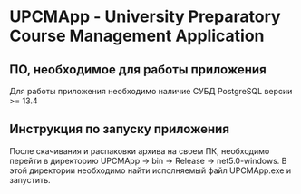 # UPCMApp - University Preparatory Course Management Application

## ПО, необходимое для работы приложения

Для работы приложения необходимо наличие СУБД PostgreSQL версии >= 13.4

## Инструкция по запуску приложения

После скачивания и распаковки архива на своем ПК, необходимо перейти в директорию UPCMApp -> bin -> Release -> net5.0-windows. В этой директории необходимо найти исполняемый файл UPCMApp.exe и запустить.
